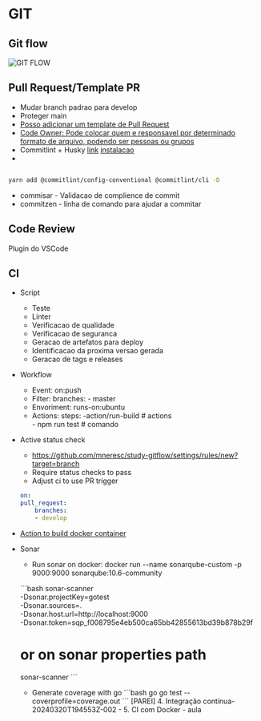 # GIT

## Git flow

![GIT FLOW](https://lh3.googleusercontent.com/70jaEZnESXQ6SssU5uI4yO62JBz6xq2sNrrz8bW_ap2CuWUaQlbKs3j6NyRJnvcvYwAugkW8WzNJX21dZ2SMd9O_1TTpKZT-FsBkYSPy4rUSpJSo2C-WPTaLc2jQ8ancyj1TetXQ "GIT Flow")


## Pull Request/Template PR

* Mudar branch padrao para develop
* Proteger main
* [Posso adicionar um template de Pull Request](./.github/PULL_REQUEST_TEMPLATE.md)
* [Code Owner: Pode colocar quem e responsavel por determinado formato de arquivo, podendo ser pessoas ou grupos](./.github/codeowners)
* Commitlint + Husky [link](https://commitlint.js.org/guides/local-setup.html) [instalacao](https://dev.to/vitordevsp/padronizacao-de-commit-com-commitlint-husky-e-commitizen-3g1n)
* 

```bash

yarn add @commitlint/config-conventional @commitlint/cli -D

```
* commisar - Validacao de complience de commit
* commitzen - linha de comando para ajudar a commitar

## Code Review

Plugin do VSCode

## CI

* Script
    * Teste
    * Linter
    * Verificacao de qualidade
    * Verificacao de seguranca
    * Geracao de artefatos para deploy
    * Identificacao da proxima versao gerada
    * Geracao de tags e releases

* Workflow
    * Event: on:push
    * Filter: branches: - master
    * Envoriment: runs-on:ubuntu
    * Actions: steps: 
            -action/run-build # actions  
            - npm run test    # comando
* Active status check 
    * https://github.com/mneresc/study-gitflow/settings/rules/new?target=branch
    * Require status checks to pass
    * Adjust ci to use PR trigger

    ```yml
    on: 
    pull_request:
        branches:
        - develop
    ```

* [Action to build docker container](https://github.com/marketplace/actions/build-and-push-docker-images)

* Sonar
    * Run sonar on docker: docker run --name sonarqube-custom -p 9000:9000 sonarqube:10.6-community

    ´´´bash
    sonar-scanner \
    -Dsonar.projectKey=gotest \
    -Dsonar.sources=. \
    -Dsonar.host.url=http://localhost:9000 \
    -Dsonar.token=sqp_f008795e4eb500ca65bb42855613bd39b878b29f

    # or on sonar properties path

    sonar-scanner
    ´´´
    * Generate coverage with go
    ´´´bash
        go go test --coverprofile=coverage.out
    ´´´
[PAREI] 4. Integração contínua-20240320T194553Z-002 - 5. CI com Docker - aula 

